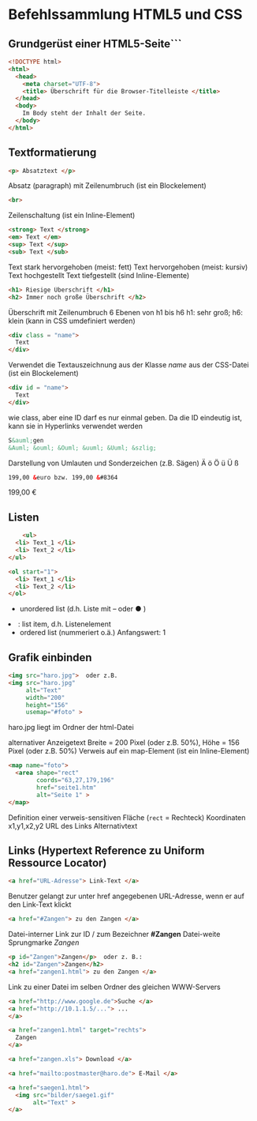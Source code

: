 # Befehlssammlung HTML5 und CSS

## Grundgerüst einer HTML5-Seite```
```html
<!DOCTYPE html>
<html>
  <head>
    <meta charset="UTF-8">
    <title> Überschrift für die Browser-Titelleiste </title>
  </head>
  <body>
    Im Body steht der Inhalt der Seite.
  </body>
</html>
```
## Textformatierung

```html
<p> Absatztext </p>
```

Absatz (paragraph) mit Zeilenumbruch
(ist ein Blockelement)

```html
<br>
```
Zeilenschaltung
(ist ein Inline-Element)


```html
<strong> Text </strong>
<em> Text </em>
<sup> Text </sup>
<sub> Text </sub>
```
Text stark hervorgehoben (meist: fett)
Text hervorgehoben (meist: kursiv)
Text hochgestellt
Text tiefgestellt
(sind Inline-Elemente)

```html
<h1> Riesige Überschrift </h1>
<h2> Immer noch große Überschrift </h2>
```
Überschrift mit Zeilenumbruch
6 Ebenen von h1 bis h6
h1: sehr groß; h6: klein
(kann in CSS umdefiniert werden)


```html
<div class = "name">
  Text
</div>
```
Verwendet die Textauszeichnung aus der Klasse  *name*  aus der CSS-Datei (ist ein Blockelement)

```html
<div id = "name">
  Text
</div>
```
wie class, aber eine ID darf es nur einmal geben. Da die ID eindeutig ist, kann sie in Hyperlinks verwendet werden

```html
S&auml;gen
&Auml; &ouml; &Ouml; &uuml; &Uuml; &szlig;
```
Darstellung von Umlauten und Sonderzeichen (z.B. Sägen)
Ä ö Ö ü Ü
ß

```html
199,00 &euro bzw. 199,00 &#8364
```
199,00 €


## Listen
```html
	<ul>
  <li> Text_1 </li>
  <li> Text_2 </li>
</ul>

<ol start="1">
  <li> Text_1 </li>
  <li> Text_2 </li>
</ol>
```
- unordered list
(d.h. Liste mit – oder ● )
<li>: list item, d.h. Listenelement

- ordered list  (nummeriert o.ä.)
Anfangswert: 1

## Grafik einbinden
```html
<img src="haro.jpg">  oder z.B.
<img src="haro.jpg"
     alt="Text"
     width="200"
     height="156"
     usemap="#foto" >
```
haro.jpg liegt im Ordner der html-Datei

alternativer Anzeigetext
Breite = 200 Pixel (oder z.B. 50%),
Höhe = 156 Pixel (oder z.B. 50%)
Verweis auf ein map-Element
(ist ein Inline-Element)

```html
<map name="foto">
  <area shape="rect"
        coords="63,27,179,196"
        href="seite1.htm"
        alt="Seite 1" >
</map>
```
Definition einer verweis-sensitiven Fläche
(`rect` = Rechteck)
Koordinaten x1,y1,x2,y2
URL des Links
Alternativtext

## Links  (Hypertext Reference zu Uniform Ressource Locator)

```html
<a href="URL-Adresse"> Link-Text </a>
```
Benutzer gelangt zur unter href angegebenen URL-Adresse, wenn er auf den Link-Text klickt

```html
<a href="#Zangen"> zu den Zangen </a>
```
Datei-interner Link zur ID / zum Bezeichner **#Zangen**
Datei-weite Sprungmarke *Zangen*

```html
<p id="Zangen">Zangen</p>  oder z. B.:
<h2 id="Zangen">Zangen</h2>
<a href="zangen1.html"> zu den Zangen </a>
```
Link zu einer Datei im selben Ordner des gleichen WWW-Servers

```html
<a href="http://www.google.de">Suche </a>
<a href="http://10.1.1.5/..."> ...
</a>
```
```html
<a href="zangen1.html" target="rechts">
  Zangen
</a>
```
```html
<a href="zangen.xls"> Download </a>
```
```html
<a href="mailto:postmaster@haro.de"> E-Mail </a>
```
```html
<a href="saegen1.html">
  <img src="bilder/saege1.gif"
       alt="Text" >
</a>
```
